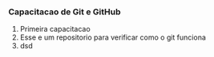 ### Capacitacao de Git e GitHub

1. Primeira capacitacao
2. Esse e um repositorio para verificar como o  git funciona
3. dsd